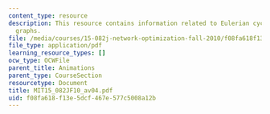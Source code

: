 ```yaml
---
content_type: resource
description: This resource contains information related to Eulerian cycles in directed
  graphs.
file: /media/courses/15-082j-network-optimization-fall-2010/f08fa618f13e5dcf467e577c5008a12b_MIT15_082JF10_av04.pdf
file_type: application/pdf
learning_resource_types: []
ocw_type: OCWFile
parent_title: Animations
parent_type: CourseSection
resourcetype: Document
title: MIT15_082JF10_av04.pdf
uid: f08fa618-f13e-5dcf-467e-577c5008a12b
---
```

